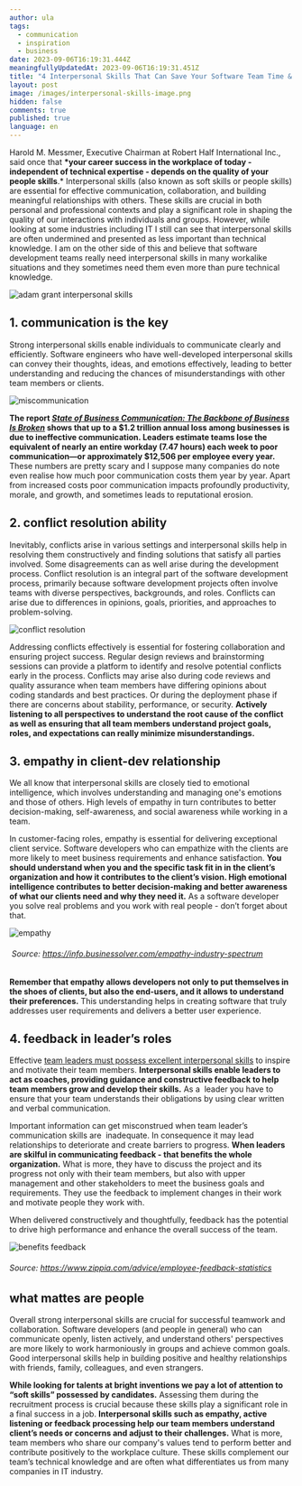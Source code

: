 ```yaml
---
author: ula
tags:
  - communication
  - inspiration
  - business
date: 2023-09-06T16:19:31.444Z
meaningfullyUpdatedAt: 2023-09-06T16:19:31.451Z
title: "4 Interpersonal Skills That Can Save Your Software Team Time & Money "
layout: post
image: /images/interpersonal-skills-image.png
hidden: false
comments: true
published: true
language: en
---
```

Harold M. Messmer, Executive Chairman at Robert Half International Inc., said once that **\*your career success in the workplace of today - independent of technical expertise - depends on the quality of your people skills**.* Interpersonal skills (also known as soft skills or people skills) are essential for effective communication, collaboration, and building meaningful relationships with others. These skills are crucial in both personal and professional contexts and play a significant role in shaping the quality of our interactions with individuals and groups. However, while looking at some industries including IT I still can see that interpersonal skills are often undermined and presented as less important than technical knowledge. I am on the other side of this and believe that software development teams really need interpersonal skills in many workalike situations and they sometimes need them even more than pure technical knowledge.  

<div class="image"><img src="/images/adam-grant-soft-skills.png" alt="adam grant interpersonal skills " title="undefined"  /> </div>

## **1. communication is the key** 

Strong interpersonal skills enable individuals to communicate clearly and efficiently.  Software engineers who have well-developed interpersonal skills can convey their thoughts, ideas, and emotions effectively, leading to better understanding and reducing the chances of misunderstandings with other team members or clients.

<div class="image"><img src="/images/miscommunication-cost.png" alt="miscommunication" title="undefined"  /> </div>

**The report [*State of Business Communication: The Backbone of Business Is Broken*](https://www.agilitypr.com/pr-news/public-relations/bad-connection-study-finds-poor-communication-costs-businesses-1-2-trillion-annually) shows that up to a $1.2 trillion annual loss among businesses is due to ineffective communication. Leaders estimate teams lose the equivalent of nearly an entire workday (7.47 hours) each week to poor communication—or approximately $12,506 per employee every year.** These numbers are pretty scary and I suppose many companies do note even realise how much poor communication costs them year by year. Apart from increased costs poor communication impacts profoundly productivity, morale, and growth, and sometimes leads to reputational erosion.

## **2. conflict resolution ability** 

Inevitably, conflicts arise in various settings and interpersonal skills help in resolving them constructively and finding solutions that satisfy all parties involved. Some disagreements can as well arise during the development process. Conflict resolution is an integral part of the software development process, primarily because software development projects often involve teams with diverse perspectives, backgrounds, and roles. Conflicts can arise due to differences in opinions, goals, priorities, and approaches to problem-solving.  

<div class="image"><img src="/images/healthyconflict.png" alt="conflict resolution" title="undefined"  /> </div>

Addressing conflicts effectively is essential for fostering collaboration and ensuring project success. Regular design reviews and brainstorming sessions can provide a platform to identify and resolve potential conflicts early in the process. Conflicts may arise also during code reviews and quality assurance when team members have differing opinions about coding standards and best practices. Or during the deployment phase if there are concerns about stability, performance, or security. **Actively listening to all perspectives to understand the root cause of the conflict as well as ensuring that all team members understand project goals, roles, and expectations can really minimize misunderstandings.**

## **3. empathy in client-dev relationship**

We all know that interpersonal skills are closely tied to emotional intelligence, which involves understanding and managing one's emotions and those of others. High levels of empathy in turn contributes to better decision-making, self-awareness, and social awareness while working in a team.

In customer-facing roles, empathy is essential for delivering exceptional client service. Software developers who can empathize with the clients are more likely to meet business requirements and enhance satisfaction. **You should understand when you and the specific task fit in in the client’s organization and how it contributes to the client’s vision. High emotional intelligence contributes to better decision-making and better awareness of what our clients need and why they need it.** As a software developer you solve real problems and you work with real people - don’t forget about that. 

<div class="image"><img src="/images/empathy-it-vs-healthcare.png" alt="empathy" title="undefined"  /> </div>

######  Source: https://info.businessolver.com/empathy-industry-spectrum

**Remember that empathy allows developers not only to put themselves in the shoes of clients, but also the end-users, and it allows to understand their preferences.** This understanding helps in creating software that truly addresses user requirements and delivers a better user experience. 

## **4. feedback in leader’s roles** 

Effective [team leaders must possess excellent interpersonal skills](https://www.forbes.com/sites/baldwin/2023/07/30/inflation-insurance-for-retirees-what-does-it-cost/?) to inspire and motivate their team members. **Interpersonal skills enable leaders to act as coaches, providing guidance and constructive feedback to help team members grow and develop their skills.** As a  leader you have to ensure that your team understands their obligations by using clear written and verbal communication. 

Important information can get misconstrued when team leader’s communication skills are  inadequate. In consequence it may lead relationships to deteriorate and create barriers to progress. **When leaders are skilful in communicating feedback - that benefits the whole organization.** What is more, they have to discuss the project and its progress not only with their team members, but also with upper management and other stakeholders to meet the business goals and requirements. They use the feedback to implement changes in their work and motivate people they work with.  

When delivered constructively and thoughtfully, feedback has the potential to drive high performance and enhance the overall success of the team.

<div class="image"><img src="/images/benefits-of-employee-feedback.jpeg" alt="benefits feedback" title="undefined"  /> </div>

###### Source: https://www.zippia.com/advice/employee-feedback-statistics

## **what mattes are people** 

Overall strong interpersonal skills are crucial for successful teamwork and collaboration. Software developers (and people in general) who can communicate openly, listen actively, and understand others' perspectives are more likely to work harmoniously in groups and achieve common goals. Good interpersonal skills help in building positive and healthy relationships with friends, family, colleagues, and even strangers. 

**While looking for talents at bright inventions we pay a lot of attention to “soft skills” possessed by candidates.** Assessing them during the recruitment process is crucial because these skills play a significant role in a final success in a job. **Interpersonal skills such as empathy, active listening or feedback processing help our team members understand client’s needs or concerns and adjust to their challenges.** What is more, team members who share our company's values tend to perform better and contribute positively to the workplace culture. These skills complement our team’s technical knowledge and are often what differentiates us from many companies in IT industry.
